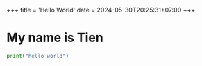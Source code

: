 +++
title = 'Hello World'
date = 2024-05-30T20:25:31+07:00
+++

# My name is Tien

```python
print("hello world")
```

